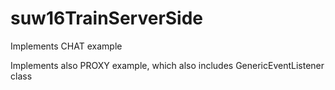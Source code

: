 # suw16TrainServerSide

Implements CHAT example

Implements also PROXY example, which also includes GenericEventListener class
